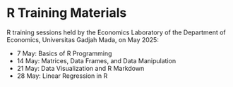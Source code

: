 # R Training Materials
R training sessions held by the Economics Laboratory of the Department of Economics, Universitas Gadjah Mada, on May 2025:
- 7 May: Basics of R Programming 
- 14 May: Matrices, Data Frames, and Data Manipulation
- 21 May: Data Visualization and R Markdown
- 28 May: Linear Regression in R
